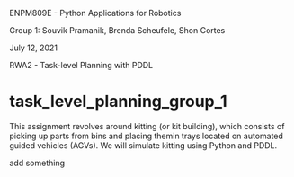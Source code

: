 ENPM809E - Python Applications for Robotics

Group 1: Souvik Pramanik, Brenda Scheufele, Shon Cortes

July 12, 2021

RWA2 - Task-level Planning with PDDL

# task_level_planning_group_1
This assignment revolves around kitting (or kit building), which consists of picking up parts from bins and placing themin trays located on automated guided vehicles (AGVs). We will simulate kitting using Python and PDDL. 

add something